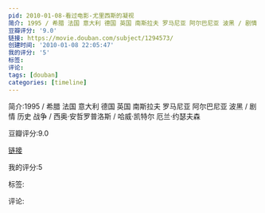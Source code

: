 ```yaml
---
pid: 2010-01-08-看过电影-尤里西斯的凝视
简介: 1995 / 希腊 法国 意大利 德国 英国 南斯拉夫 罗马尼亚 阿尔巴尼亚 波黑 / 剧情 历史 战争 / 西奥·安哲罗普洛斯 / 哈威·凯特尔 厄兰·约瑟夫森
豆瓣评分: '9.0'
链接: https://movie.douban.com/subject/1294573/
创建时间: '2010-01-08 22:05:47'
我的评分: '5'
标签:
评论:
tags: [douban]
categories: [timeline]
---
```

简介:1995 / 希腊 法国 意大利 德国 英国 南斯拉夫 罗马尼亚 阿尔巴尼亚 波黑 / 剧情 历史 战争 / 西奥·安哲罗普洛斯 / 哈威·凯特尔 厄兰·约瑟夫森

豆瓣评分:9.0

[链接](https://movie.douban.com/subject/1294573/)

我的评分:5

标签:

评论:

